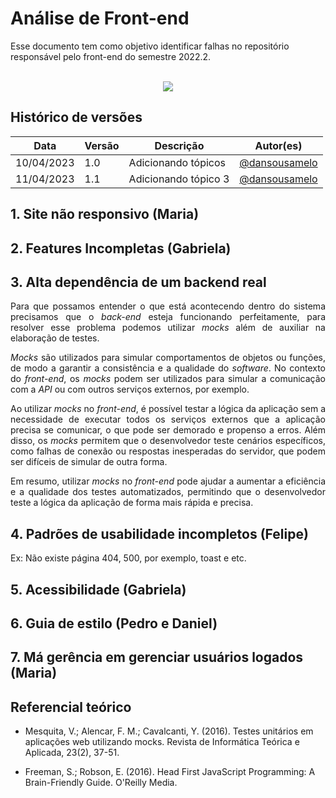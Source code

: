 # Análise de Front-end
Esse documento tem como objetivo identificar falhas no repositório responsável pelo front-end do semestre 2022.2.
<br></br>
<div style="display: flex; justify-content: center; align-items:center;">
    <img src="./assets/analyze/client-side.svg">
</div>

## Histórico de versões

Data | Versão | Descrição | Autor(es) 
---- | ----------- | ------ | ---------
10/04/2023 | 1.0 | Adicionando tópicos| [@dansousamelo](http://github.com/dansousamelo)|
11/04/2023 | 1.1 | Adicionando tópico 3| [@dansousamelo](http://github.com/dansousamelo)|


## 1. Site não responsivo (Maria)

## 2. Features Incompletas (Gabriela)

## 3. Alta dependência de um backend real

<p align="justify">Para que possamos entender o que está acontecendo dentro do sistema precisamos que o <i>back-end</i> esteja funcionando perfeitamente, para resolver esse problema podemos utilizar <i>mocks</i> além de auxiliar na elaboração de testes.</p>

<p align="justify"><i>Mocks</i> são utilizados para simular comportamentos de objetos ou funções, de modo a garantir a consistência e a qualidade do <i>software</i>. No contexto do <i>front-end</i>, os <i>mocks</i> podem ser utilizados para simular a comunicação com a <i>API</i> ou com outros serviços externos, por exemplo.</p>

<p align="justify">Ao utilizar <i>mocks</i> no <i>front-end</i>, é possível testar a lógica da aplicação sem a necessidade de executar todos os serviços externos que a aplicação precisa se comunicar, o que pode ser demorado e propenso a erros. Além disso, os <i>mocks</i> permitem que o desenvolvedor teste cenários específicos, como falhas de conexão ou respostas inesperadas do servidor, que podem ser difíceis de simular de outra forma.</p>

<p align="justify">Em resumo, utilizar <i>mocks</i> no <i>front-end</i> pode ajudar a aumentar a eficiência e a qualidade dos testes automatizados, permitindo que o desenvolvedor teste a lógica da aplicação de forma mais rápida e precisa.</p>

## 4. Padrões de usabilidade incompletos (Felipe)

Ex: Não existe página 404, 500, por exemplo, toast e etc.

## 5. Acessibilidade (Gabriela)

## 6. Guia de estilo (Pedro e Daniel)

## 7. Má gerência em gerenciar usuários logados (Maria)

## Referencial teórico

* Mesquita, V.; Alencar, F. M.; Cavalcanti, Y. (2016). Testes unitários em aplicações web utilizando mocks. Revista de Informática Teórica e Aplicada, 23(2), 37-51.

* Freeman, S.; Robson, E. (2016). Head First JavaScript Programming: A Brain-Friendly Guide. O'Reilly Media.

